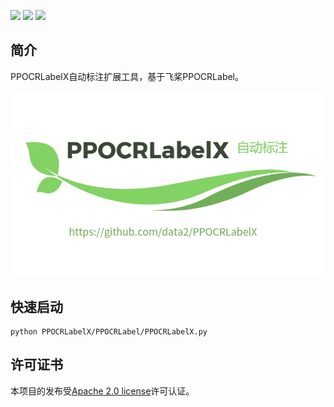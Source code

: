 
<p align="center">
<p align="center">
<p align="left">
    <a href="./LICENSE"><img src="https://img.shields.io/badge/license-Apache%202-dfd.svg"></a>
    <a href=""><img src="https://img.shields.io/badge/python-3.7+-aff.svg"></a>
    <a href=""><img src="https://img.shields.io/badge/os-linux%2C%20win%2C%20mac-pink.svg"></a>
</p>

## 简介

PPOCRLabelX自动标注扩展工具，基于飞桨PPOCRLabel。

<div align="center">
    <img src="./PPOCRLabel/data/ppocrlabelx.png" width="800">
</div>

## 快速启动

```
python PPOCRLabelX/PPOCRLabel/PPOCRLabelX.py
```


<a name="许可证书"></a>

## 许可证书
本项目的发布受<a href="https://github.com/data2/PPOCRLabelX/blob/master/LICENSE">Apache 2.0 license</a>许可认证。
